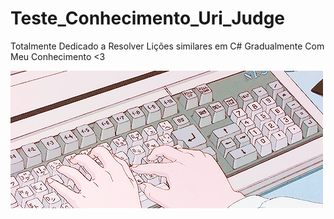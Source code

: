 # Teste_Conhecimento_Uri_Judge
Totalmente Dedicado a Resolver Lições similares em C# Gradualmente Com Meu Conhecimento &lt;3

![git.gif](https://github.com/J-IgorSilva/J-IgorSilva/blob/main/git.gif)

>
